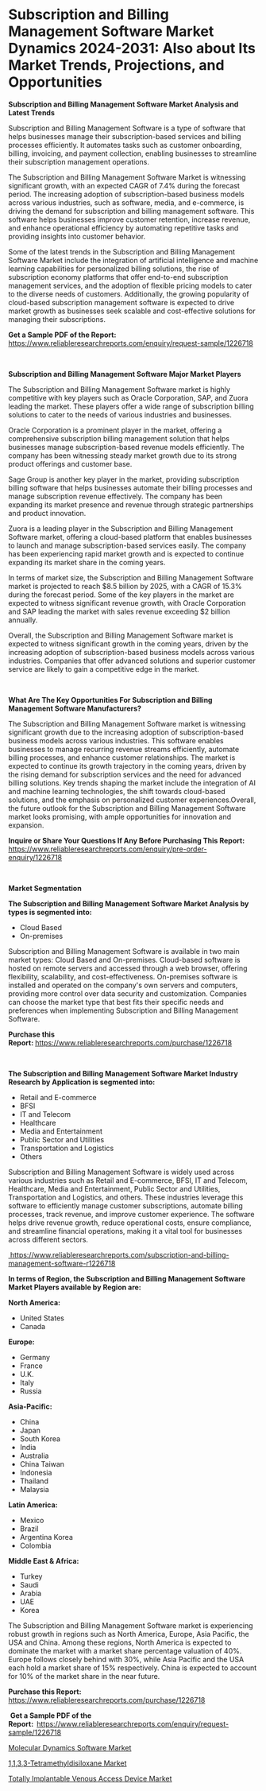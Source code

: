 <p><h1>Subscription and Billing Management Software Market Dynamics 2024-2031: Also about Its Market Trends, Projections, and Opportunities</h1></p><p><strong>Subscription and Billing Management Software Market Analysis and Latest Trends</strong></p>
<p><p>Subscription and Billing Management Software is a type of software that helps businesses manage their subscription-based services and billing processes efficiently. It automates tasks such as customer onboarding, billing, invoicing, and payment collection, enabling businesses to streamline their subscription management operations.</p><p>The Subscription and Billing Management Software Market is witnessing significant growth, with an expected CAGR of 7.4% during the forecast period. The increasing adoption of subscription-based business models across various industries, such as software, media, and e-commerce, is driving the demand for subscription and billing management software. This software helps businesses improve customer retention, increase revenue, and enhance operational efficiency by automating repetitive tasks and providing insights into customer behavior.</p><p>Some of the latest trends in the Subscription and Billing Management Software Market include the integration of artificial intelligence and machine learning capabilities for personalized billing solutions, the rise of subscription economy platforms that offer end-to-end subscription management services, and the adoption of flexible pricing models to cater to the diverse needs of customers. Additionally, the growing popularity of cloud-based subscription management software is expected to drive market growth as businesses seek scalable and cost-effective solutions for managing their subscriptions.</p></p>
<p><strong>Get a Sample PDF of the Report:&nbsp;</strong> <a href="https://www.reliableresearchreports.com/enquiry/request-sample/1226718">https://www.reliableresearchreports.com/enquiry/request-sample/1226718</a></p>
<p>&nbsp;</p>
<p><strong>Subscription and Billing Management Software Major Market Players</strong></p>
<p><p>The Subscription and Billing Management Software market is highly competitive with key players such as Oracle Corporation, SAP, and Zuora leading the market. These players offer a wide range of subscription billing solutions to cater to the needs of various industries and businesses.</p><p>Oracle Corporation is a prominent player in the market, offering a comprehensive subscription billing management solution that helps businesses manage subscription-based revenue models efficiently. The company has been witnessing steady market growth due to its strong product offerings and customer base.</p><p>Sage Group is another key player in the market, providing subscription billing software that helps businesses automate their billing processes and manage subscription revenue effectively. The company has been expanding its market presence and revenue through strategic partnerships and product innovation.</p><p>Zuora is a leading player in the Subscription and Billing Management Software market, offering a cloud-based platform that enables businesses to launch and manage subscription-based services easily. The company has been experiencing rapid market growth and is expected to continue expanding its market share in the coming years.</p><p>In terms of market size, the Subscription and Billing Management Software market is projected to reach $8.5 billion by 2025, with a CAGR of 15.3% during the forecast period. Some of the key players in the market are expected to witness significant revenue growth, with Oracle Corporation and SAP leading the market with sales revenue exceeding $2 billion annually.</p><p>Overall, the Subscription and Billing Management Software market is expected to witness significant growth in the coming years, driven by the increasing adoption of subscription-based business models across various industries. Companies that offer advanced solutions and superior customer service are likely to gain a competitive edge in the market.</p></p>
<p>&nbsp;</p>
<p><strong>What Are The Key Opportunities For Subscription and Billing Management Software Manufacturers?</strong></p>
<p><p>The Subscription and Billing Management Software market is witnessing significant growth due to the increasing adoption of subscription-based business models across various industries. This software enables businesses to manage recurring revenue streams efficiently, automate billing processes, and enhance customer relationships. The market is expected to continue its growth trajectory in the coming years, driven by the rising demand for subscription services and the need for advanced billing solutions. Key trends shaping the market include the integration of AI and machine learning technologies, the shift towards cloud-based solutions, and the emphasis on personalized customer experiences.Overall, the future outlook for the Subscription and Billing Management Software market looks promising, with ample opportunities for innovation and expansion.</p></p>
<p><strong>Inquire or Share Your Questions If Any Before Purchasing This Report:</strong> <a href="https://www.reliableresearchreports.com/enquiry/pre-order-enquiry/1226718">https://www.reliableresearchreports.com/enquiry/pre-order-enquiry/1226718</a></p>
<p>&nbsp;</p>
<p><strong>Market Segmentation</strong></p>
<p><strong>The Subscription and Billing Management Software Market Analysis by types is segmented into:</strong></p>
<p><ul><li>Cloud Based</li><li>On-premises</li></ul></p>
<p><p>Subscription and Billing Management Software is available in two main market types: Cloud Based and On-premises. Cloud-based software is hosted on remote servers and accessed through a web browser, offering flexibility, scalability, and cost-effectiveness. On-premises software is installed and operated on the company's own servers and computers, providing more control over data security and customization. Companies can choose the market type that best fits their specific needs and preferences when implementing Subscription and Billing Management Software.</p></p>
<p><strong>Purchase this Report:&nbsp;</strong><a href="https://www.reliableresearchreports.com/purchase/1226718">https://www.reliableresearchreports.com/purchase/1226718</a></p>
<p>&nbsp;</p>
<p><strong>The Subscription and Billing Management Software Market Industry Research by Application is segmented into:</strong></p>
<p><ul><li>Retail and E-commerce</li><li>BFSI</li><li>IT and Telecom</li><li>Healthcare</li><li>Media and Entertainment</li><li>Public Sector and Utilities</li><li>Transportation and Logistics</li><li>Others</li></ul></p>
<p><p>Subscription and Billing Management Software is widely used across various industries such as Retail and E-commerce, BFSI, IT and Telecom, Healthcare, Media and Entertainment, Public Sector and Utilities, Transportation and Logistics, and others. These industries leverage this software to efficiently manage customer subscriptions, automate billing processes, track revenue, and improve customer experience. The software helps drive revenue growth, reduce operational costs, ensure compliance, and streamline financial operations, making it a vital tool for businesses across different sectors.</p></p>
<p><a href="https://www.reliableresearchreports.com/subscription-and-billing-management-software-r1226718">&nbsp;https://www.reliableresearchreports.com/subscription-and-billing-management-software-r1226718</a></p>
<p><strong>In terms of Region, the Subscription and Billing Management Software Market Players available by Region are:</strong></p>
<p>
    <p> <strong> North America: </strong>
        <ul>
            <li>United States</li>
            <li>Canada</li>
        </ul>
        </p> 
    <p> <strong> Europe: </strong>
        <ul>
            <li>Germany</li>
            <li>France</li>
            <li>U.K.</li>
            <li>Italy</li>
            <li>Russia</li>
        </ul>
        </p> 
    <p> <strong> Asia-Pacific: </strong>
        <ul>
            <li>China</li>
            <li>Japan</li>
            <li>South Korea</li>
            <li>India</li>
            <li>Australia</li>
            <li>China Taiwan</li>
            <li>Indonesia</li>
            <li>Thailand</li>
            <li>Malaysia</li>
        </ul>
        </p> 
    <p> <strong> Latin America: </strong>
        <ul>
            <li>Mexico</li>
            <li>Brazil</li>
            <li>Argentina Korea</li>
            <li>Colombia</li>
        </ul>
        </p> 
    <p> <strong> Middle East & Africa: </strong>
        <ul>
            <li>Turkey</li>
            <li>Saudi</li>
            <li>Arabia</li>
            <li>UAE</li>
            <li>Korea</li>
        </ul>
    </p>
    </p>
<p><p>The Subscription and Billing Management Software market is experiencing robust growth in regions such as North America, Europe, Asia Pacific, the USA and China. Among these regions, North America is expected to dominate the market with a market share percentage valuation of 40%. Europe follows closely behind with 30%, while Asia Pacific and the USA each hold a market share of 15% respectively. China is expected to account for 10% of the market share in the near future.</p></p>
<p><strong>Purchase this Report: </strong><a href="https://www.reliableresearchreports.com/purchase/1226718">https://www.reliableresearchreports.com/purchase/1226718</a></p>
<p>&nbsp;<strong>Get a Sample PDF of the Report:&nbsp;&nbsp;</strong><a href="https://www.reliableresearchreports.com/enquiry/request-sample/1226718">https://www.reliableresearchreports.com/enquiry/request-sample/1226718</a></p>
<p><strong></strong></p>
<p><p><a href="https://github.com/HenrietteMills1/Market-Research-Report-List-1/blob/main/molecular-dynamics-software-market.md">Molecular Dynamics Software Market</a></p><p><a href="https://www.linkedin.com/pulse/1133-tetramethyldisiloxane-market-size-share-amp-trends-analysis-y0huf?trackingId=57HVSxUmCtFQR8jjy3w%2Fkg%3D%3D">1,1,3,3-Tetramethyldisiloxane Market</a></p><p><a href="https://view.publitas.com/reportprime-1/totally-implantable-venous-access-device-market-size-and-market-trends-complete-industry-overview-2024-to-2031/">Totally Implantable Venous Access Device Market</a></p></p>